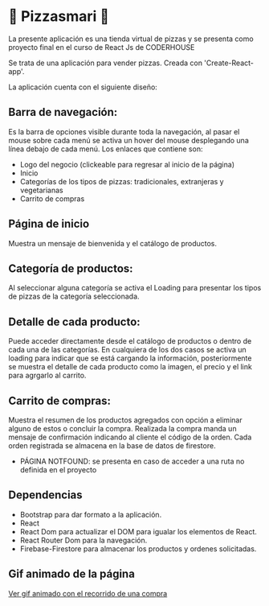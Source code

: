 # :large_orange_diamond: Pizzasmari :large_orange_diamond:

La presente aplicación es una tienda virtual de pizzas y se presenta como  proyecto final en el curso de  React Js de CODERHOUSE

Se trata de una aplicación para vender pizzas. Creada con 'Create-React-app'.

La aplicación cuenta con el siguiente diseño:

## Barra de navegación: 
Es la barra de opciones visible durante toda la navegación, al pasar el mouse sobre cada menú se activa un hover del mouse desplegando una línea debajo de cada menú. Los enlaces que contiene son:

   - Logo del negocio (clickeable para regresar al inicio de la página)
   - Inicio
   - Categorías de los tipos de pizzas: tradicionales, extranjeras y vegetarianas
   - Carrito de compras


## Página de inicio
Muestra  un mensaje de bienvenida y el catálogo de productos.

## Categoría de productos:

Al seleccionar alguna categoría  se activa el Loading para presentar  los tipos de pizzas de la categoría seleccionada.

## Detalle de cada producto: 
Puede acceder directamente desde el catálogo de productos o dentro de cada una de las categorías. En cualquiera de los dos casos se activa un loading para indicar que se está cargando la información, posteriormente se muestra el detalle de cada producto como la imagen, el precio y el link para agrgarlo al carrito.

## Carrito de compras:
Muestra el resumen de los productos agregados con opción a eliminar alguno de estos o concluir la compra.
Realizada la compra manda un mensaje de confirmación indicando al cliente el código de la orden.
Cada orden registrada se almacena en la base de datos de firestore.

* PÁGINA NOTFOUND: se presenta en caso de acceder a una ruta no definida en el proyecto

## Dependencias
- Bootstrap para dar formato a la aplicación.
- React 
- React Dom para actualizar el DOM para igualar los elementos de React.
- React Router Dom para la navegación.
- Firebase-Firestore para almacenar los productos y ordenes solicitadas.

## Gif animado de la página
 [Ver gif animado con el recorrido de una compra](https://drive.google.com/file/d/1IA1_Bjzu0rDA1Y2lYzlMmUhezuFnH8rD/view)








